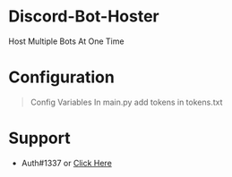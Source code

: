 # Discord-Bot-Hoster
Host Multiple Bots At One Time

# Configuration
> Config Variables In main.py
add tokens in tokens.txt

# Support
- Auth#1337 or [Click Here](https://discord.gg/lgnop)
